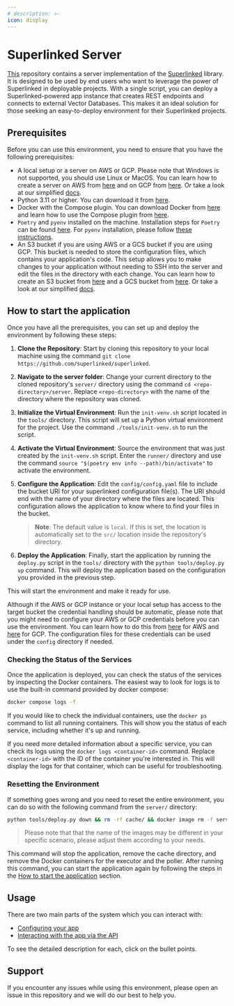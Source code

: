```yaml
---
# description: >-
icon: display
---
```


# Superlinked Server

[This](https://github.com/superlinked/superlinked/tree/main/server) repository contains a server implementation of the [Superlinked](https://github.com/superlinked/superlinked) library. It is designed to be used by end users who want to leverage the power of Superlinked in deployable projects. With a single script, you can deploy a Superlinked-powered app instance that creates REST endpoints and connects to external Vector Databases. This makes it an ideal solution for those seeking an easy-to-deploy environment for their Superlinked projects.

## Prerequisites

Before you can use this environment, you need to ensure that you have the following prerequisites:

- A local setup or a server on AWS or GCP. Please note that Windows is not supported, you should use Linux or MacOS. You can learn how to create a server on AWS from [here](https://docs.aws.amazon.com/AWSEC2/latest/UserGuide/EC2_GetStarted.html) and on GCP from [here](https://cloud.google.com/compute/docs/quickstart-linux). Or take a look at our simplified [docs](docs/vm.md).
- Python 3.11 or higher. You can download it from [here](https://www.python.org/downloads/).
- Docker with the Compose plugin. You can download Docker from [here](https://www.docker.com/products/docker-desktop) and learn how to use the Compose plugin from [here](https://docs.docker.com/compose/).
- `Poetry` and `pyenv` installed on the machine. Installation steps for `Poetry` can be found [here](https://python-poetry.org/docs/#installation). For `pyenv` installation, please follow [these instructions](https://github.com/pyenv/pyenv?tab=readme-ov-file#installation).
- An S3 bucket if you are using AWS or a GCS bucket if you are using GCP. This bucket is needed to store the configuration files, which contains your application's code. This setup allows you to make changes to your application without needing to SSH into the server and edit the files in the directory with each change. You can learn how to create an S3 bucket from [here](https://docs.aws.amazon.com/AmazonS3/latest/userguide/create-bucket-overview.html) and a GCS bucket from [here](https://cloud.google.com/storage/docs/creating-buckets). Or take a look at our simplified [docs](docs/bucket.md).

## How to start the application

Once you have all the prerequisites, you can set up and deploy the environment by following these steps:

1. **Clone the Repository**: Start by cloning this repository to your local machine using the command `git clone https://github.com/superlinked/superlinked`.

1. **Navigate to the server folder**: Change your current directory to the cloned repository's `server/` directory using the command `cd <repo-directory>/server`. Replace `<repo-directory>` with the name of the directory where the repository was cloned.

1. **Initialize the Virtual Environment**: Run the `init-venv.sh` script located in the `tools/` directory. This script will set up a Python virtual environment for the project. Use the command `./tools/init-venv.sh` to run the script.

1. **Activate the Virtual Environment**: Source the environment that was just created by the `init-venv.sh` script. Enter the `runner/` directory and use the command `source "$(poetry env info --path)/bin/activate"` to activate the environment.

2. **Configure the Application**: Edit the `config/config.yaml` file to include the bucket URI for your superlinked configuration file(s). The URI should end with the name of your directory where the files are located. This configuration allows the application to know where to find your files in the bucket.
    > **Note**: The default value is `local`. If this is set, the location is automatically set to the `src/` location inside the repository's directory.

3. **Deploy the Application**: Finally, start the application by running the `deploy.py` script in the `tools/` directory with the `python tools/deploy.py up` command. This will deploy the application based on the configuration you provided in the previous step.

This will start the environment and make it ready for use.

Although if the AWS or GCP instance or your local setup has access to the target bucket the credential handling should be automatic, please note that you might need to configure your AWS or GCP credentials before you can use the environment. You can learn how to do this from [here](https://docs.aws.amazon.com/cli/latest/userguide/cli-configure-files.html) for AWS and [here](https://cloud.google.com/docs/authentication/getting-started) for GCP. The configuration files for these credentials can be used under the `config` directory if needed.

### Checking the Status of the Services

Once the application is deployed, you can check the status of the services by inspecting the Docker containers. The easiest way to look for logs is to use the built-in command provided by docker compose:
```bash
docker compose logs -f
```

If you would like to check the individual containers, use the `docker ps` command to list all running containers. This will show you the status of each service, including whether it's up and running.

If you need more detailed information about a specific service, you can check its logs using the `docker logs <container-id>` command. Replace `<container-id>` with the ID of the container you're interested in. This will display the logs for that container, which can be useful for troubleshooting.

### Resetting the Environment

If something goes wrong and you need to reset the entire environment, you can do so with the following command from the `server/` directory:
```bash
python tools/deploy.py down && rm -rf cache/ && docker image rm -f server-executor server-poller
```

> Please note that that the name of the images may be different in your specific scenario, please adjust them according to your needs.

This command will stop the application, remove the cache directory, and remove the Docker containers for the executor and the poller. After running this command, you can start the application again by following the steps in the [How to start the application](#how-to-start-the-application) section.

## Usage

There are two main parts of the system which you can interact with:
- [Configuring your app](configuring-your-app.md)
- [Interacting with the app via the API](interacting-with-app-via-api.md)

To see the detailed description for each, click on the bullet points.

## Support

If you encounter any issues while using this environment, please open an issue in this repository and we will do our best to help you.
